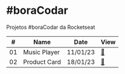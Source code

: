 # #boraCodar

Projetos #boraCodar da Rocketseat


<table>
        <thead>
            <tr>
                <th>#</th>
                <th>Name</th>
                <th>Date</th>
                <th>View</th>
            </tr>
        </thead>
        <tbody>
            <tr>
                <td>01</td>
                <td>Music Player</td>
                <td>11/01/23</td>
                <td><a href="Desafio-01">🔗</a></td>
            </tr>
            <tr>
                <td>02</td>
                <td>Product Card</td>
                <td>18/01/23</td>
                <td><a href="Desafio-02">🔗</a></td>
            </tr>
        </tbody>
    </table>
